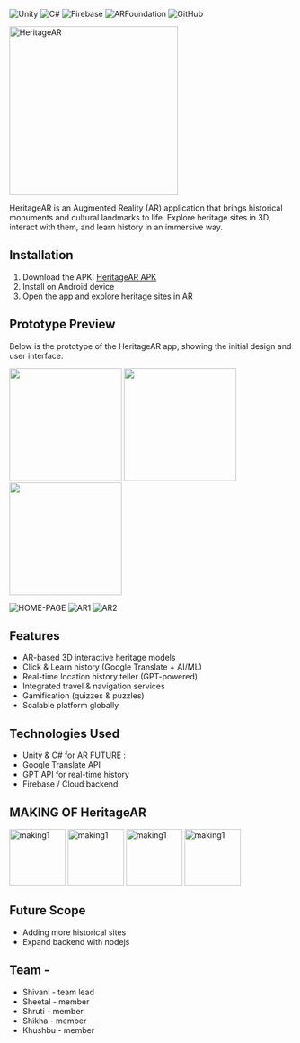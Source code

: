 ![Unity](https://img.shields.io/badge/Unity-2022.3+-black?logo=unity)
![C#](https://img.shields.io/badge/C%23-239120?logo=c-sharp&logoColor=white)
![Firebase](https://img.shields.io/badge/Firebase-FFCA28?logo=firebase&logoColor=black)
![ARFoundation](https://img.shields.io/badge/AR%20Foundation-0082FC?logo=unity&logoColor=white)
![GitHub](https://img.shields.io/badge/GitHub-100000?logo=github&logoColor=white)

<img src="HeritageAR-(2).png" alt="HeritageAR" width="300">

HeritageAR is an Augmented Reality (AR) application that brings historical monuments and cultural landmarks to life. Explore heritage sites in 3D, interact with them, and learn history in an immersive way.

## Installation
1. Download the APK: [HeritageAR APK](https://github.com/Shivani-sgh/heritageAR-SIH/releases/download/v1.0/heritageAR.apk)
2. Install on Android device
3. Open the app and explore heritage sites in AR

## Prototype Preview
Below is the prototype of the HeritageAR app, showing the initial design and user interface.

<p float="left">
  <img src="home.jpg" width="200" />
  <img src="AR-1.jpg" width="200" />
  <img src="AR-2.jpg" width="200" />
</p>
<img src="home.jpg" alt="HOME-PAGE" >
<img src="AR-1.jpg" alt="AR1" >
<img src="AR-2.jpg" alt="AR2" >

## Features
- AR-based 3D interactive heritage models
- Click & Learn history (Google Translate + AI/ML)
- Real-time location history teller (GPT-powered)
- Integrated travel & navigation services
- Gamification (quizzes & puzzles)
- Scalable platform globally

## Technologies Used
- Unity & C# for AR
FUTURE :
- Google Translate API
- GPT API for real-time history
- Firebase / Cloud backend

## MAKING OF HeritageAR
<img src="Making-1.png" alt="making1" width="100">
<img src="Making-2.jpeg" alt="making1" width="100">
<img src="Making-3.jpeg" alt="making1" width="100">
<img src="Making-4.jpeg" alt="making1" width="100">

## Future Scope
- Adding more historical sites  
- Expand backend with nodejs 

## Team -
- Shivani - team lead
- Sheetal - member
- Shruti - member
- Shikha - member
- Khushbu - member